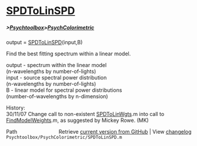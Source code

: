 # [SPDToLinSPD](SPDToLinSPD)
##### >[Psychtoolbox](Psychtoolbox)>[PsychColorimetric](PsychColorimetric)

output = [SPDToLinSPD](SPDToLinSPD)(input,B)  
  
Find the best fitting spectrum within a linear model.  
  
output - spectrum within the linear model  
 (n-wavelengths by number-of-lights)  
input - source spectral power distribution  
 (n-wavelengths by number-of-lights)  
B - linear model for spectral power distributions  
 (number-of-wavelengths by n-dimension)  
  
History:  
30/11/07  Change call to non-existent [SPDToLinWgts](SPDToLinWgts).m into call to   
          [FindModelWeights](FindModelWeights).m, as suggested by Mickey Rowe.         (MK)  




<div class="code_header" style="text-align:right;">
  <span style="float:left;">Path&nbsp;&nbsp;</span> <span class="counter">Retrieve <a href=
  "https://raw.github.com/Psychtoolbox-3/Psychtoolbox-3/beta/Psychtoolbox/PsychColorimetric/SPDToLinSPD.m">current version from GitHub</a> | View <a href=
  "https://github.com/Psychtoolbox-3/Psychtoolbox-3/commits/beta/Psychtoolbox/PsychColorimetric/SPDToLinSPD.m">changelog</a></span>
</div>
<div class="code">
  <code>Psychtoolbox/PsychColorimetric/SPDToLinSPD.m</code>
</div>

